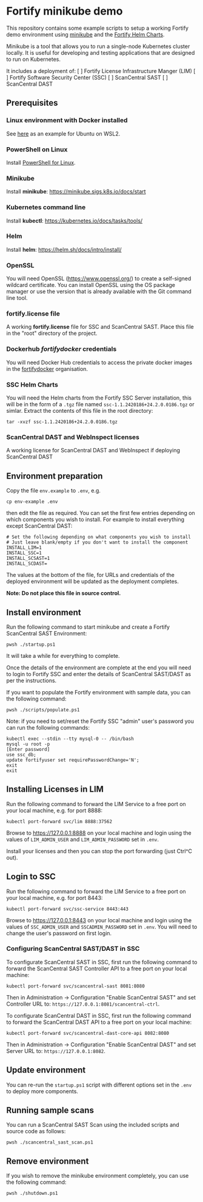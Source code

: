# Fortify minikube demo

This repository contains some example scripts to setup a working Fortify demo environment using [minikube](https://minikube.sigs.k8s.io/docs/)
and the [Fortify Helm Charts](https://github.com/fortify/helm3-charts). 

Minikube is a tool that allows you to run a single-node Kubernetes cluster locally. 
It is useful for developing and testing applications that are designed to run on Kubernetes.

It includes a deployment of:
 [ ] Fortify License Infrastructure Manger (LIM)
 [ ] Fortify Software Security Center (SSC)
 [ ] ScanCentral SAST
 [ ] ScanCentral DAST

## Prerequisites

### Linux environment with Docker installed

See [here](https://gist.github.com/wholroyd/748e09ca0b78897750791172b2abb051) as an example for Ubuntu on WSL2.

### PowerShell on Linux

Install [PowerShell for Linux](https://learn.microsoft.com/en-us/powershell/scripting/install/installing-powershell-on-linux?view=powershell-7.4).

### Minikube

Install **minikube**: https://minikube.sigs.k8s.io/docs/start

### Kubernetes command line

Install **kubectl**: https://kubernetes.io/docs/tasks/tools/

### Helm

Install **helm**: https://helm.sh/docs/intro/install/

### OpenSSL

You will need OpenSSL (https://www.openssl.org/) to create a self-signed wildcard certificate. You can install OpenSSL 
using the OS package manager or use the version that is already available with the Git command line tool.

### fortify.license file

A working **fortify.license** file for SSC and ScanCentral SAST.
Place this file in the "root" directory of the project.

### Dockerhub ***fortifydocker*** credentials

You will need Docker Hub credentials to access the private docker images in the [fortifydocker](https://hub.docker.com/u/fortifydocker) organisation.

### SSC Helm Charts

You will need the Helm charts from the Fortify SSC Server installation, this will be in the form of a `.tgz` file named
`ssc-1.1.2420186+24.2.0.0186.tgz` or simlar. Extract the contents of this file in the root directory:

```
tar -xvzf ssc-1.1.2420186+24.2.0.0186.tgz
```

### ScanCentral DAST and WebInspect licenses

A working license for ScanCentral DAST and WebInspect if deploying ScanCentral DAST 

## Environment preparation

Copy the file `env.example` to `.env`, e.g.

```
cp env-example .env
```

then edit the file as required. You can set the first few entries depending on which components
you wish to install. For example to install everything except ScanCentral DAST:

```
# Set the following depending on what components you wish to install
# Just leave blank/empty if you don't want to install the component
INSTALL_LIM=1
INSTALL_SSC=1
INSTALL_SCSAST=1
INSTALL_SCDAST=
```

The values at the bottom of the file, for URLs and credentials of the deployed environment
will be updated as the deployment completes.

**Note: Do not place this file in source control.**


## Install environment

Run the following command to start minikube and create a Fortify ScanCentral SAST Environment:

```aidl
pwsh ./startup.ps1
```

It will take a while for everything to complete. 

Once the details of the environment are complete at the end you will need to login to Fortify
SSC and enter the details of ScanCentral SAST/DAST as per the instructions.

If you want to populate the Fortify environment with sample data, you can the following command:

```aidl
pwsh ./scripts/populate.ps1
```

Note: if you need to set/reset the Fortify SSC "admin" user's password you can run the following commands:

```aidl
kubectl exec --stdin --tty mysql-0 -- /bin/bash
mysql -u root -p 
[Enter password]
use ssc_db; 
update fortifyuser set requirePasswordChange='N';
exit
exit
```

## Installing Licenses in LIM

Run the following command to forward the LIM Service to a free port on your local machine, e.g. for port 8888:

```
kubectl port-forward svc/lim 8888:37562
```

Browse to https://127.0.0.1:8888 on your local machine and login using the values of `LIM_ADMIN_USER` and
`LIM_ADMIN_PASSWORD` set in `.env`.

Install your licenses and then you can stop the port forwarding (just Ctrl^C out).

## Login to SSC

Run the following command to forward the LIM Service to a free port on your local machine, e.g. for port 8443:

```
kubectl port-forward svc/ssc-service 8443:443
```

Browse to https://127.0.0.1:8443 on your local machine and login using the values of `SSC_ADMIN_USER` and
`SSCADMIN_PASSWORD` set in `.env`. You will need to change the user's password on first login.

### Configuring ScanCentral SAST/DAST in SSC

To configurate ScanCentral SAST in SSC, first run the following command to forward the ScanCentral SAST Controller API
to a free port on your local machine:

```
kubectl port-forward svc/scancentral-sast 8081:8080
````

Then in Administration -> Configuration "Enable ScanCentral SAST" and set Controller URL to: `https://127.0.0.1:8081/scancentral-ctrl`.


To configurate ScanCentral DAST in SSC, first run the following command to forward the ScanCentral DAST API
to a free port on your local machine:

```
kubectl port-forward svc/scancentral-dast-core-api 8082:8080
````

Then in Administration -> Configuration "Enable ScanCentral DAST" and set Server URL to: `https://127.0.0.1:8082`.


## Update environment

You can re-run the `startup.ps1` script with different options set in the `.env` to deploy more components.

## Running sample scans

You can run a ScanCentral SAST Scan using the included scripts and source code as follows:

```aidl
pwsh ./scancentral_sast_scan.ps1
```

## Remove environment

If you wish to remove the minikube environment completely, you can use the following command:

```aidl
pwsh ./shutdown.ps1
```
